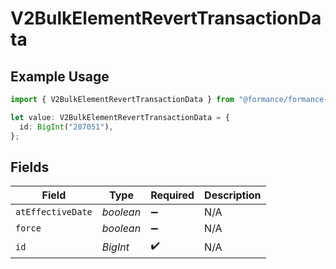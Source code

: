 # V2BulkElementRevertTransactionData

## Example Usage

```typescript
import { V2BulkElementRevertTransactionData } from "@formance/formance-sdk/sdk/models/shared";

let value: V2BulkElementRevertTransactionData = {
  id: BigInt("287051"),
};
```

## Fields

| Field              | Type               | Required           | Description        |
| ------------------ | ------------------ | ------------------ | ------------------ |
| `atEffectiveDate`  | *boolean*          | :heavy_minus_sign: | N/A                |
| `force`            | *boolean*          | :heavy_minus_sign: | N/A                |
| `id`               | *BigInt*           | :heavy_check_mark: | N/A                |